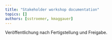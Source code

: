 ```yaml
---
title: "Stakeholder workshop documentation"
topics: []
authors: [sstroemer, kmaggauer]
---
```


Veröffentlichung nach Fertigstellung und Freigabe.
